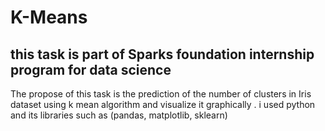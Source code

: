 # K-Means
## this task is part of Sparks foundation internship program for data science
The propose of this task is the prediction of the number of clusters in Iris dataset using k mean algorithm and visualize it graphically . 
i used python and its libraries such as (pandas, matplotlib, sklearn)


